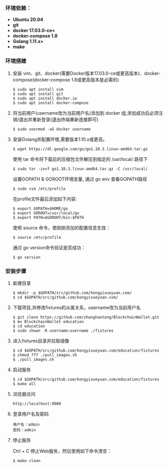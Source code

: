 ### 环境依赖：

- **Ubuntu 20.04**
- **git**
- **docker 17.03.0-ce+**
- **docker-compose 1.8**
- **Golang 1.11.x+**
- **make**

### 环境搭建

1. 安装 vim、git、docker(需要Docker版本17.03.0-ce或更高版本)、docker-compose(docker-compose 1.8或更高版本是必需的)

   ```shell
   $ sudo apt install vim
   $ sudo apt install git
   $ sudo apt install docker.io
   $ sudo apt install docker-compose
   ```

2. 将当前用户(username改为当前用户名)添加到 docker 组,添加成功后必须注销/退出并重新登录(退出终端重新连接即可)

   ```shell
   $ sudo usermod -aG docker username
   ```
   
3. 安装Golang并配置环境,需要版本1.10.x或更高。

   ```shell
   $ wget https://dl.google.com/go/go1.10.3.linux-amd64.tar.gz
   ```
   
   使用 tar 命令将下载后的压缩包文件解压到指定的 /usr/local/ 路径下
   ```shell
   $ sudo tar -zxvf go1.10.3.linux-amd64.tar.gz -C /usr/local/
   ```

   设置GOPATH & GOROOT环境变量, 通过 go env 查看GOPATH路径
   ```shell
   $ sudo vim /etc/profile
   ```
   
   在profile文件最后添加如下内容:
   ```shell
   $ export GOPATH=$HOME/go
   $ export GOROOT=/usr/local/go
   $ export PATH=$GOROOT/bin:$PATH
   ```
   
   使用 source 命令，使刚刚添加的配置信息生效：
   
   ```shell
   $ source /etc/profile
   ```
   
   通过 go version命令验证是否成功：
   
   ```shell
   $ go version
   ```
   
### 安装步骤
1. 新建目录

   ```shell
   $ mkdir -p $GOPATH/src/github.com/kongyixueyuan.com/
   $ cd $GOPATH/src/github.com/kongyixueyuan.com/
   ```

2. 下载项目,并修改fixtures的从属关系，username改为当前用户名

   ```shell
   $ git clone https://github.com/zhanghaotong/BlockchainWallet.git
   $ mv BlockchainWallet education
   $ cd education
   $ sudo chown -R username:username ./fixtures
   ```

3. 进入fixtures目录并拉取镜像

   ```shell
   $ cd $GOPATH/src/github.com/kongyixueyuan.com/education/fixtures
   $ chmod 777 ./pull_images.sh
   $ ./pull_images.sh
   ```


4. 启动服务

   ```shell
   $ cd $GOPATH/src/github.com/kongyixueyuan.com/education/fixtures
   $ make all
   ```

5. 浏览器访问

   ```url
   http://localhost:9000
   ```

6. 登录用户名及密码

   ```
   用户名：admin
   密码：admin
   ```

7. 停止服务

   Ctrl + C 停止Web服务，然后使用如下命令清空：

   ```shell
   $ make clean
   ```

   ​
